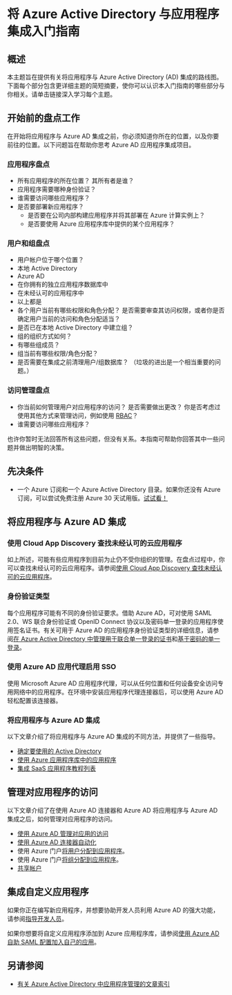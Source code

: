 <properties
   pageTitle="将 Azure Active Directory 与应用程序集成入门指南 | Azure"
   description="本文是一篇入门指南，介绍如何将 Azure Active Directory (AD) 与本地应用程序和云应用程序集成。"
   services="active-directory"
   documentationCenter=""
   authors="ihenkel"
   manager="stevenpo"
   editor=""/>

<tags
      ms.service="active-directory"
      ms.date="02/09/2016"
      wacn.date="06/23/2016"/>


# 将 Azure Active Directory 与应用程序集成入门指南
## 概述
本主题旨在提供有关将应用程序与 Azure Active Directory (AD) 集成的路线图。下面每个部分包含更详细主题的简短摘要，使你可以认识本入门指南的哪些部分与你相关。请单击链接深入学习每个主题。

## 开始前的盘点工作
在开始将应用程序与 Azure AD 集成之前，你必须知道你所在的位置，以及你要前往的位置。以下问题旨在帮助你思考 Azure AD 应用程序集成项目。

### 应用程序盘点
- 所有应用程序的所在位置？ 其所有者是谁？
- 应用程序需要哪种身份验证？
- 谁需要访问哪些应用程序？
- 是否要部署新应用程序？
  - 是否要在公司内部构建应用程序并将其部署在 Azure 计算实例上？
  - 是否要使用 Azure 应用程序库中提供的某个应用程序？

### 用户和组盘点
- 用户帐户位于哪个位置？
 - 本地 Active Directory
 - Azure AD
 - 在你拥有的独立应用程序数据库中
 - 在未经认可的应用程序中
 - 以上都是
- 各个用户当前有哪些权限和角色分配？ 是否需要审查其访问权限，或者你是否确定用户当前的访问和角色分配适当？
- 是否已在本地 Active Directory 中建立组？
 - 组的组织方式如何？
 - 有哪些组成员？
 - 组当前有哪些权限/角色分配？
- 是否需要在集成之前清理用户/组数据库？ （垃圾的进出是一个相当重要的问题。）

### 访问管理盘点
- 你当前如何管理用户对应用程序的访问？ 是否需要做出更改？ 你是否考虑过使用其他方式来管理访问，例如使用 [RBAC](/documentation/articles/role-based-access-control-configure)？
- 谁需要访问哪些应用程序？

也许你暂时无法回答所有这些问题，但没有关系。本指南可帮助你回答其中一些问题并做出明智的决策。

## 先决条件
- 一个 Azure 订阅和一个 Azure Active Directory 目录。如果你还没有 Azure 订阅，可以尝试免费注册 Azure 30 天试用版。[试试看！](/pricing/1rmb-trial-full/?v=c&form-type=waitinglist)

## 将应用程序与 Azure AD 集成
### 使用 Cloud App Discovery 查找未经认可的云应用程序
如上所述，可能有些应用程序到目前为止仍不受你组织的管理。在盘点过程中，你可以查找未经认可的云应用程序。请参阅[使用 Cloud App Discovery 查找未经认可的云应用程序](/documentation/articles/active-directory-cloudappdiscovery-whatis)。

### 身份验证类型
每个应用程序可能有不同的身份验证要求。借助 Azure AD，可对使用 SAML 2.0、WS 联合身份验证或 OpenID Connect 协议以及密码单一登录的应用程序使用签名证书。有关可用于 Azure AD 的应用程序身份验证类型的详细信息，请参阅[在 Azure Active Directory 中管理用于联合单一登录的证书](/documentation/articles/active-directory-sso-certs)和[基于密码的单一登录](/documentation/articles/active-directory-appssoaccess-whatis)。

### 使用 Azure AD 应用代理启用 SSO
使用 Microsoft Azure AD 应用程序代理，可以从任何位置和任何设备安全访问专用网络中的应用程序。在环境中安装应用程序代理连接器后，可以使用 Azure AD 轻松配置该连接器。

### 将应用程序与 Azure AD 集成
以下文章介绍了将应用程序与 Azure AD 集成的不同方法，并提供了一些指导。

- [确定要使用的 Active Directory](/documentation/articles/active-directory-administer)
- [使用 Azure 应用程序库中的应用程序](/documentation/articles/active-directory-appssoaccess-whatis)
- [集成 SaaS 应用程序教程列表](/documentation/articles/active-directory-saas-tutorial-list)


## 管理对应用程序的访问
以下文章介绍了在使用 Azure AD 连接器和 Azure AD 将应用程序与 Azure AD 集成之后，如何管理对应用程序的访问。

- [使用 Azure AD 管理对应用的访问](/documentation/articles/active-directory-managing-access-to-apps)
- [使用 Azure AD 连接器自动化](/documentation/articles/active-directory-saas-app-provisioning)
- 使用 Azure 门户[将用户分配到应用程序](/documentation/articles/active-directory-applications-guiding-developers-assigning-users)。
- 使用 Azure 门户[将组分配到应用程序](/documentation/articles/active-directory-applications-guiding-developers-assigning-groups)。
- [共享帐户](/documentation/articles/active-directory-sharing-accounts)

## 集成自定义应用程序
如果你正在编写新应用程序，并想要协助开发人员利用 Azure AD 的强大功能，请参阅[指导开发人员](/documentation/articles/active-directory-applications-guiding-developers-for-lob-applications)。

如果你想要将自定义应用程序添加到 Azure 应用程序库，请参阅[使用 Azure AD 自助 SAML 配置加入自己的应用](http://blogs.technet.com/b/ad/archive/2015/06/17/bring-your-own-app-with-azure-ad-self-service-saml-configuration-gt-now-in-preview.aspx)。

## 另请参阅

- [有关 Azure Active Directory 中应用程序管理的文章索引](/documentation/articles/active-directory-apps-index)


<!---HONumber=Mooncake_0613_2016-->